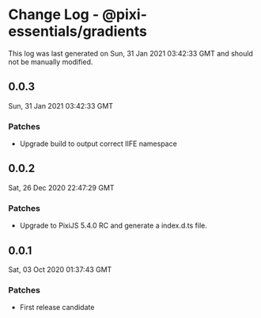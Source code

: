 # Change Log - @pixi-essentials/gradients

This log was last generated on Sun, 31 Jan 2021 03:42:33 GMT and should not be manually modified.

## 0.0.3
Sun, 31 Jan 2021 03:42:33 GMT

### Patches

- Upgrade build to output correct IIFE namespace

## 0.0.2
Sat, 26 Dec 2020 22:47:29 GMT

### Patches

- Upgrade to PixiJS 5.4.0 RC and generate a index.d.ts file.

## 0.0.1
Sat, 03 Oct 2020 01:37:43 GMT

### Patches

- First release candidate


